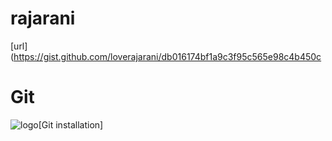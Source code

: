# rajarani
[url](https://gist.github.com/loverajarani/db016174bf1a9c3f95c565e98c4b450c
# Git
![logo](https://www.rosehosting.com/blog/wp-content/uploads/2014/05/how-to-install-and-set-up-git-on-ubuntu-14-04-lts-vps.jpg)[Git installation]

